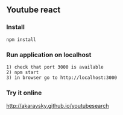 ## Youtube react

### Install

    npm install
    
### Run application on localhost

    1) check that port 3000 is available
    2) npm start
    3) in browser go to http://localhost:3000

### Try it online

http://akaravsky.github.io/youtubesearch
